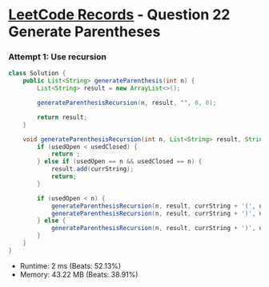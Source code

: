 # [LeetCode Records](../../README.md) - Question 22 Generate Parentheses

### Attempt 1: Use recursion
```java
class Solution {
    public List<String> generateParenthesis(int n) {
        List<String> result = new ArrayList<>();

        generateParenthesisRecursion(n, result, "", 0, 0);

        return result;
    }

    void generateParenthesisRecursion(int n, List<String> result, String currString, int usedOpen, int usedClosed) {
        if (usedOpen < usedClosed) {
            return ;
        } else if (usedOpen == n && usedClosed == n) {
            result.add(currString);
            return;
        }

        if (usedOpen < n) {
            generateParenthesisRecursion(n, result, currString + '(', usedOpen + 1, usedClosed);
            generateParenthesisRecursion(n, result, currString + ')', usedOpen, usedClosed + 1);
        } else {
            generateParenthesisRecursion(n, result, currString + ')', usedOpen, usedClosed + 1);
        }
    }
}
```
- Runtime: 2 ms (Beats: 52.13%)
- Memory: 43.22 MB (Beats: 38.91%)

<br>
